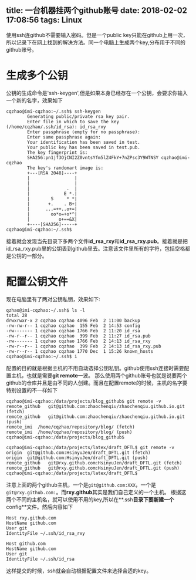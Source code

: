 title: 一台机器挂两个github账号
date: 2018-02-02 17:08:56
tags: Linux
---
使用ssh连github不需要输入密码。但是一个public key只能在github上用一次，所以记录下在网上找到的解决方法。同一个电脑上生成两个key,分布用于不同的github账号。
<!--more-->


<script type="text/javascript" src="http://cdn.mathjax.org/mathjax/latest/MathJax.js?config=TeX-AMS-MML_HTMLorMML"></script>


# 生成多个公钥
公钥的生成命令是'ssh-keygen',但是如果本身已经存在一个公钥，会要求你输入一个新的名字，效果如下
```
cqzhao@imi-cqzhao:~/.ssh$ ssh-keygen
        Generating public/private rsa key pair.
        Enter file in which to save the key (/home/cqzhao/.ssh/id_rsa): id_rsa_rxy
        Enter passphrase (empty for no passphrase): 
        Enter same passphrase again: 
        Your identification has been saved in test.
        Your public key has been saved in test.pub.
        The key fingerprint is:
        SHA256:pn1jf3OjCNI2Z0vntsYfm5lZ4FkY+7nZPsc3Y9WTNSY cqzhao@imi-cqzhao
        The key's randomart image is:
        +---[RSA 2048]----+
        |                 |
        |                 |
        |              .  |
        |             E *.|
        |        S     * *|
        |       +.    . B+|
        |      ...=++..o+=|
        |        oo*o=+o*^|
        |           o+==&X|
        +----[SHA256]-----+
cqzhao@imi-cqzhao:~/.ssh$ 
```
接着就会发现当先目录下多两个文件**id_rsa_rxy**和**id_rsa_rxy.pub**。接着就是把id_rsa_rxy.pub里的公钥丢到github里去。注意该文件里所有的字符，包括空格都是公钥的一部分。

# 配置公钥文件
现在电脑里有了两对公钥私钥，效果如下:
```
qzhao@imi-cqzhao:~/.ssh$ ls -l
total 28
drwxrwxr-x 2 cqzhao cqzhao 4096 Feb  2 11:00 backup
-rw-rw-r-- 1 cqzhao cqzhao  155 Feb  2 14:53 config
-rw------- 1 cqzhao cqzhao 1766 Feb  2 11:20 id_rsa
-rw-r--r-- 1 cqzhao cqzhao  399 Feb  2 11:27 id_rsa.pub
-rw------- 1 cqzhao cqzhao 1766 Feb  2 14:13 id_rsa_rxy
-rw-r--r-- 1 cqzhao cqzhao  399 Feb  2 14:13 id_rsa_rxy.pub
-rw-r--r-- 1 cqzhao cqzhao 1770 Dec  1 15:26 known_hosts
cqzhao@imi-cqzhao:~/.ssh$ i
```
配置的目的就是根据主机的不用自动选择公钥私钥。github使用ssh连接时需要配置主机，也就是需要**git remote**一波。
那么使用两个github账号也就是说要两个github的仓库并且是由不同的人创建。而且在配置remote的时候，主机的名字要特别设置的不一样如下
```
cqzhao@imi-cqzhao:/data/projects/blog_github$ git remote -v
remote_github	git@github.com:zhaochenqiu/zhaochenqiu.github.io.git (fetch)
remote_github	git@github.com:zhaochenqiu/zhaochenqiu.github.io.git (push)
remote_imi	/home/cqzhao/repository/blog/ (fetch)
remote_imi	/home/cqzhao/repository/blog/ (push)
cqzhao@imi-cqzhao:/data/projects/blog_github$ 

cqzhao@imi-cqzhao:/data/projects/latex/draft_DFTL$ git remote -v
origin	git@github.com:HsinyuJen/draft_DFTL.git (fetch)
origin	git@github.com:HsinyuJen/draft_DFTL.git (push)
remote_github	git@rxy.github.com:HsinyuJen/draft_DFTL.git (fetch)
remote_github	git@rxy.github.com:HsinyuJen/draft_DFTL.git (push)
cqzhao@imi-cqzhao:/data/projects/latex/draft_DFTL$ 
```
注意上面的两个github主机，一个是`git@github.com:XXX`，一个是`git@rxy.github.com:`。而**rxy.github**其实是我们自己定义的一个主机。
根据这两个不同的主机名，就可以使用不用的key,所以在**.ssh**目录下要新建一个**config**文件。然后内容如下
```
Host rxy.github.com
HostName github.com
User git
IdentityFile ~/.ssh/id_rsa_rxy

Host github.com
HostName github.com
User git
IdentityFile ~/.ssh/id_rsa
```
这样提交的时候，ssh就会自动根据配置文件来选择合适的key。
